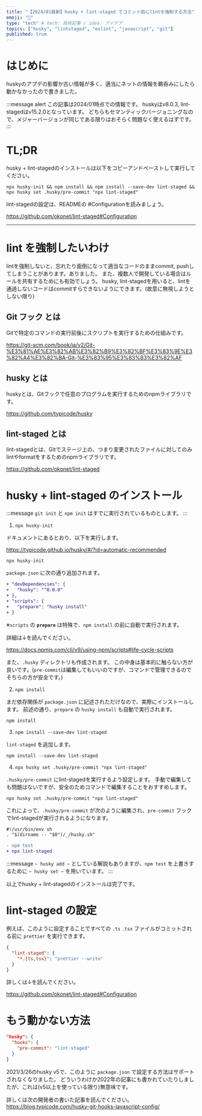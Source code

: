```yaml
---
title: "【2024/01最新】husky + lint-staged でコミット前にlintを強制する方法"
emoji: "🚫"
type: "tech" # tech: 技術記事 / idea: アイデア
topics: ["husky", "lintstaged", "eslint", "javascript", "git"]
published: true
---
```


# はじめに

huskyのアプデの影響か古い情報が多く、適当にネットの情報を鵜呑みにしたら動かなかったので書きました。

:::message alert
この記事は2024/01時点での情報です。
huskyはv8.0.3, lint-stagedはv15.2.0となっています。
どちらもセマンティックバージョニングなので、メジャーバージョンが同じである限りはおそらく問題なく使えるはずです。
:::

# TL;DR

husky + lint-stagedのインストールは以下をコピーアンドペーストして実行してください。

```shell
npx husky-init && npm install && npm install --save-dev lint-staged && npx husky set .husky/pre-commit "npx lint-staged"
```

lint-stagedの設定は、READMEの #Configurationを読みましょう。

https://github.com/okonet/lint-staged#Configuration

---

# lint を強制したいわけ

lintを強制しないと、忘れたり面倒になって適当なコードのままcommit, pushしてしまうことがあります。ありました。
また、複数人で開発している場合はルールを共有するためにも有効でしょう。
husky, lint-stagedを用いると、lintを通過しないコードはcommitすらできないようにできます。(故意に無視しようとしない限り)

## Git フック とは

Gitで特定のコマンドの実行前後にスクリプトを実行するための仕組みです。

https://git-scm.com/book/ja/v2/Git-%E3%81%AE%E3%82%AB%E3%82%B9%E3%82%BF%E3%83%9E%E3%82%A4%E3%82%BA-Git-%E3%83%95%E3%83%83%E3%82%AF

## husky とは

huskyとは、Gitフックで任意のプログラムを実行するためのnpmライブラリです。

https://github.com/typicode/husky

## lint-staged とは

lint-stagedとは、Gitでステージ上の、つまり変更されたファイルに対してのみlintやformatをするためのnpmライブラリです。

https://github.com/okonet/lint-staged

# husky + lint-staged のインストール

:::message
`git init` と `npm init` はすでに実行されているものとします。
:::

1. `npx husky-init`

ドキュメントにあるとおり、以下を実行します。

https://typicode.github.io/husky/#/?id=automatic-recommended

```shell
npx husky-init
```

`package.json` に次の通り追加されます。

```diff json:package.json
+ "devDependencies": {
+   "husky": "^8.0.0"
+ },
+ "scripts": {
+   "prepare": "husky install"
+ }
```

※`scripts` の **`prepare`** は特殊で、`npm install` の前に自動で実行されます。

詳細は↓を読んでください。

https://docs.npmjs.com/cli/v9/using-npm/scripts#life-cycle-scripts

また、`.husky` ディレクトリも作成されます。
この中身は基本的に触らない方が良いです。(`pre-commit`は編集してもいいのですが、コマンドで管理できるのでそちらの方が安全です。)

2. `npm install`

まだ依存関係が `package.json` に記述されただけなので、実際にインストールします。
前述の通り、`prepare` の `husky install` も自動で実行されます。

```shell
npm install
```

3. `npm install --save-dev lint-staged`

`lint-staged` を追加します。

```shell
npm install --save-dev lint-staged
```

4. `npx husky set .husky/pre-commit "npx lint-staged"`

`.husky/pre-commit` にlint-stagedを実行するよう設定します。
手動で編集しても問題はないですが、安全のためコマンドで編集することをおすすめします。

```shell
npx husky set .husky/pre-commit "npx lint-staged"
```

これによって、`.husky/pre-commit` が次のように編集され、`pre-commit` フックでlint-stagedが実行されるようになります。

```diff shell:.husky/pre-commit
#!/usr/bin/env sh
. "$(dirname -- "$0")/_/husky.sh"

- npm test
+ npx lint-staged
```

:::message
`~ husky add ~` としている解説もありますが、`npm test` を上書きするために `~ husky set ~` を用いています。
:::

以上でhusky + lint-stagedのインストールは完了です。

# lint-staged の設定

例えば、このように設定することですべての `.ts` `.tsx` ファイルがコミットされる前に `prettier` を実行できます。

```json:package.json
{
  "lint-staged": {
    "*.{ts,tsx}": "prettier --write"
  }
}
```

詳しくは↓を読んでください。

https://github.com/okonet/lint-staged#Configuration

# もう動かない方法

```json:package.json
"husky": {
  "hooks": {
    "pre-commit": "lint-staged"
  }
}
```

2021/3/26のhusky v5で、このように `package.json` で設定する方法はサポートされなくなりました。
どういうわけか2022年の記事にも書かれていたりしましたが、これは(v5以上を使っている限り)無意味です。

詳しくは次の開発者の書いた記事を読んでください。
https://blog.typicode.com/husky-git-hooks-javascript-config/
